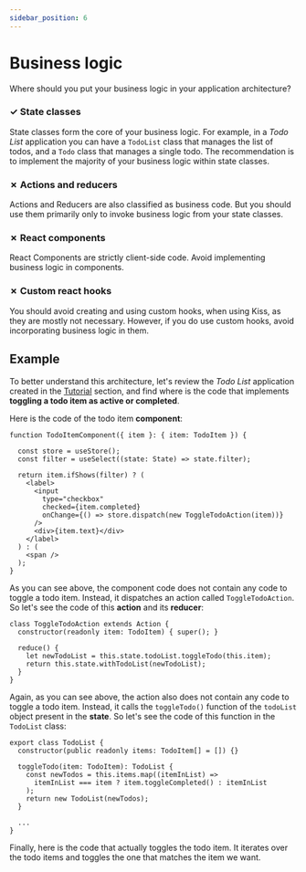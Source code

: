 ```yaml
---
sidebar_position: 6
---
```


# Business logic

Where should you put your business logic in your application architecture?

### ✓ State classes

State classes form the core of your business logic. For example, in a _Todo List_
application you can have a `TodoList` class that manages the list of todos,
and a `Todo` class that manages a single todo.
The recommendation is to implement the majority of your business logic within state classes.

### ✗ Actions and reducers

Actions and Reducers are also classified as business code.
But you should use them primarily only to invoke business logic from your state classes.

### ✗ React components

React Components are strictly client-side code.
Avoid implementing business logic in components.

### ✗ Custom react hooks

You should avoid creating and using custom hooks, when using Kiss,
as they are mostly not necessary. However, if you do use custom hooks,
avoid incorporating business logic in them.

## Example

To better understand this architecture, let's review the _Todo List_ application
created in the [Tutorial](../tutorial/full-code) section, and find
where is the code that implements **toggling a todo item as active or completed**.

Here is the code of the todo item **component**:

```tsx
function TodoItemComponent({ item }: { item: TodoItem }) {

  const store = useStore();
  const filter = useSelect((state: State) => state.filter);

  return item.ifShows(filter) ? (
    <label>
      <input
        type="checkbox"
        checked={item.completed}
        onChange={() => store.dispatch(new ToggleTodoAction(item))}
      />
      <div>{item.text}</div>
    </label>
  ) : (
    <span />
  );
}
```

As you can see above, the component code does not contain any code to toggle a todo item. 
Instead, it dispatches an action called `ToggleTodoAction`.
So let's see the code of this **action** and its **reducer**:

```tsx
class ToggleTodoAction extends Action {
  constructor(readonly item: TodoItem) { super(); }

  reduce() {
    let newTodoList = this.state.todoList.toggleTodo(this.item);
    return this.state.withTodoList(newTodoList);
  }
}
```

Again, as you can see above, the action also does not contain any code to toggle a todo item.
Instead, it calls the `toggleTodo()` function of the `todoList` object present in the **state**.
So let's see the code of this function in the `TodoList` class:

```tsx
export class TodoList {
  constructor(public readonly items: TodoItem[] = []) {}  

  toggleTodo(item: TodoItem): TodoList {
    const newTodos = this.items.map((itemInList) =>
      itemInList === item ? item.toggleCompleted() : itemInList
    );
    return new TodoList(newTodos);
  }

  ...
}
```

Finally, here is the code that actually toggles the todo item.
It iterates over the todo items and toggles the one that matches the item we want.
